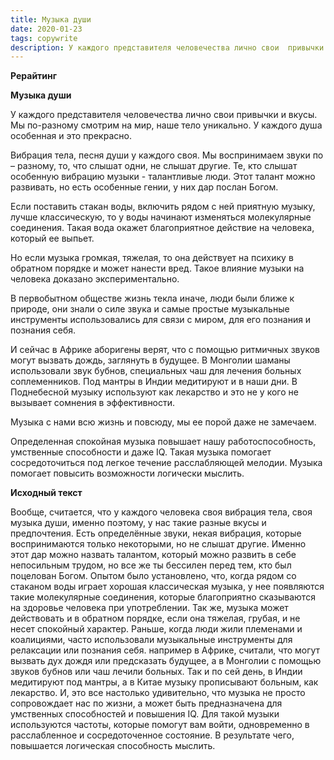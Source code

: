```yaml
---
title: Музыка души
date: 2020-01-23
tags: copywrite
description: У каждого представителя человечества лично свои  привычки и вкусы. Мы по-разному смотрим на мир, наше тело уникально. У каждого душа особенная и это прекрасно. Вибрация тела, песня души у каждого своя.
---
```


**Рерайтинг**

**Музыка души**

У каждого представителя человечества лично свои  привычки и вкусы. Мы по-разному смотрим на мир, наше тело уникально. У каждого душа особенная и это прекрасно. 

Вибрация тела, песня души у каждого своя. Мы воспринимаем звуки по – разному, то, что слышат одни, не слышат другие. Те, кто слышат особенную вибрацию музыки - талантливые люди. Этот талант можно развивать, но есть особенные гении, у них дар послан Богом. 

Если поставить стакан воды, включить рядом с ней приятную музыку, лучше классическую, то у воды начинают изменяться молекулярные соединения. Такая вода окажет благоприятное действие на человека, который ее выпьет. 

Но если музыка громкая, тяжелая, то она действует на психику в обратном порядке и может нанести вред. Такое влияние музыки на человека  доказано экспериментально.

В первобытном обществе жизнь текла иначе, люди были ближе к природе, они знали о силе звука и самые простые музыкальные инструменты использовались для связи с миром, для его познания и познания себя. 

И сейчас в Африке аборигены верят, что с помощью ритмичных звуков могут вызвать дождь, заглянуть в будущее. В Монголии шаманы использовали звук бубнов, специальных чаш для лечения больных соплеменников. Под мантры в Индии медитируют и в наши дни. В Поднебесной музыку используют как лекарство и это не у кого не вызывает сомнения в эффективности.

Музыка с нами всю жизнь и повсюду, мы ее порой даже не замечаем.

Определенная спокойная музыка повышает нашу работоспособность, умственные способности и даже IQ. Такая музыка помогает сосредоточиться под легкое течение расслабляющей мелодии. Музыка помогает повысить возможности  логически мыслить. 

**Исходный текст**

Вообще, считается, что у каждого человека своя вибрация тела, своя музыка души, именно поэтому, у нас такие разные вкусы и предпочтения. Есть определённые звуки, некая вибрация, которые воспринимаются только некоторыми, но не слышат другие. Именно этот дар можно назвать талантом, который можно развить в себе непосильным трудом, но все же ты бессилен перед тем, кто был поцелован Богом. Опытом было установлено, что, когда рядом со стаканом воды играет хорошая классическая музыка, у нее появляются такие молекулярные соединения, которые благоприятно сказываются на здоровье человека при употреблении. Так же, музыка может действовать и в обратном порядке, если она тяжелая, грубая, и не несет спокойный характер. Раньше, когда люди жили племенами и коалициями, часто использовали музыкальные инструменты для релаксации или познания себя. например в Африке, считали, что могут вызвать дух дождя или предсказать будущее, а в Монголии с помощью звуков бубнов или чаш лечили больных. Так и по сей день, в Индии медитируют под мантры, а в Китае музыку прописывают больным, как лекарство. И, это все настолько удивительно, что музыка не просто сопровождает нас по жизни, а может быть предназначена для умственных способностей и повышения IQ. Для такой музыки используются частоты, которые помогут вам войти, одновременно в расслабленное и сосредоточенное состояние. В результате чего, повышается логическая способность мыслить. 
